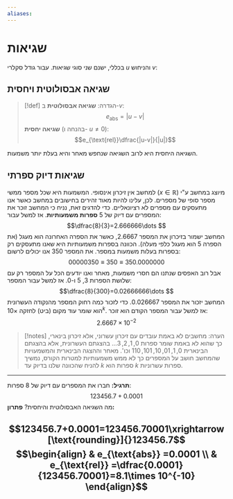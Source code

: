 ```yaml
---
aliases:
---
```


# שגיאות
בכללי, ישנם שני סוגי שגיאות. עבור גודל סקלרי $u$ והניחוש $v$:
## שגיאה אבסולוטית ויחסית
>[!def] הגדרה: 
 >**שגיאה אבסולוטית** ב-$v$:
 >$$e_{\text{abs}}=|u-v|$$
 >**שגיאה יחסית** (בהנחה ו- $u\neq 0$):
 >$$e_{\text{rel}}\dfrac{|u-v|}{|u|}$$
 

השגיאה היחסית היא לרוב השגיאה שנחפש מאחר והיא בעלת יותר משמעות.

## שגיאות דיוק ספרתי
למחשב אין זיכרון אינסופי. המשמעות היא שכל מספר ממשי ($x \in \mathbb{R}$) מיוצג במחשב ע"י מספר סופי של מספרים. לכן, עלינו להיות מאוד זהירים בחישובים במחשב כאשר אנו מתעסקים עם מספרים לא רציונאליים.
כדי להדגים זאת, נניח כי המחשב זוכר את המספרים עם דיוק של 5 **ספרות משמעותיות**. אז למשל עבור:
$$\dfrac{8}{3}=2.666666\dots $$
המחשב ישמור בזיכרון את המספר $2.6667$, כאשר את הספרה האחרונה הוא מעגל (את הספרה 5 הוא מעגל כלפי מעלה).
הכוונה בספרות משמעותיות היא שאנו מתעסקים רק בספרות בעלות משמעות במספר. את המספר $350$ אנו יכולים לרשום:
$$00000350\equiv 350\equiv 350.0000000$$
אבל רוב האפסים שנתנו הם חסרי משמעות, מאחר ואנו יודעים הכל על המספר רק עם שלושת הספרות $3$, $5$ ו-$0$. אז למשל עבור המספר:
$$\dfrac{8}{300}=0.02666666\dots $$
המחשב יזכור את המספר $0.026667$. כדי לזכור כמה רחוק המספר מהנקודה העשרונית הוא שומר עוד מקום (ביט) לחזקה $\times 10^{k}$. אז למשל עבור המספר הקודם הוא זוכר:
$$2.6667\times 10^{-2}$$
>[!notes] הערה: 
 >מחשבים לא באמת עובדים עם זיכרון עשרוני, אלא זיכרון בינארי, כך שהוא לא באמת שומר ספרות $0,1,2,3\dots$ בהצגתם העשרונית, אלא בהצגתם הבינארית $0,1,01,10,101,110$ וכו'.
 >מאחר וההצגה הבינארית והמשמעויות שהמחשב חושב על המספרים כך לא ממש משמעותיות למטרות הקורס, נמשיך להניח שהכוונה שלנו בדיוק עד $k$ ספרות הוא $k$ ספרות עשרוניות.

---
**תרגיל:**
חברו את המספרים עם דיוק של 8 ספרות:
$$123456.7+0.0001$$
מה השגיאה האבסולוטית והיחסית?
**פתרון:**

$$123456.7+0.0001=123456.70001\xrightarrow[\text{rounding}]{}123456.7$$
$$\begin{align}
 & e_{\text{abs}} =0.0001 \\
 & e_{\text{rel}} =\dfrac{0.0001}{123456.70001}=8.1\times 10^{-10}
\end{align}$$
---
